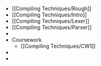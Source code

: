 - [[Compiling Techniques/Rough]]
- [[Compiling Techniques/Intro]]
- [[Compiling Techniques/Lexer]]
- [[Compiling Techniques/Parser]]
-
- Coursework
	- [[Compiling Techniques/CW1]]
-
-